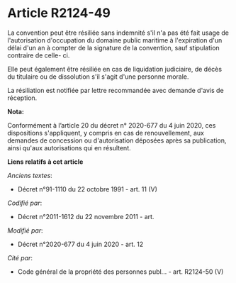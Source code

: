 # Article R2124-49

La convention peut être résiliée sans indemnité s'il n'a pas été fait usage de l'autorisation d'occupation du domaine public
maritime à l'expiration d'un délai d'un an à compter de la signature de la convention, sauf stipulation contraire de celle-
ci.

Elle peut également être résiliée en cas de liquidation judiciaire, de décès du titulaire ou de dissolution s'il s'agit d'une
personne morale.

La résiliation est notifiée par lettre recommandée avec demande d'avis de réception.

**Nota:**

Conformément à l’article 20 du décret n° 2020-677 du 4 juin 2020, ces dispositions s'appliquent, y compris en cas de
renouvellement, aux demandes de concession ou d'autorisation déposées après sa publication, ainsi qu'aux autorisations qui en
résultent.

**Liens relatifs à cet article**

_Anciens textes_:

  - Décret n°91-1110 du 22 octobre 1991 - art. 11 (V)

_Codifié par_:

  - Décret n°2011-1612 du 22 novembre 2011 - art.

_Modifié par_:

  - Décret n°2020-677 du 4 juin 2020 - art. 12

_Cité par_:

  - Code général de la propriété des personnes publ... - art. R2124-50 (V)
